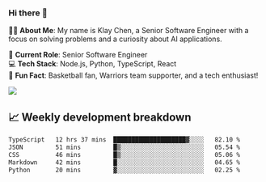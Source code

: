 ### Hi there 👋

👨‍💻 **About Me**: My name is Klay Chen, a Senior Software Engineer with a focus on solving problems and a curiosity about AI applications.

💼 **Current Role**: Senior Software Engineer  
💻 **Tech Stack**: Node.js, Python, TypeScript, React  
🏀 **Fun Fact**: Basketball fan, Warriors team supporter, and a tech enthusiast!

<img align="center" src="https://github-readme-stats.vercel.app/api?username=nameczz&show_icons=true&hide_title=true&theme=dracula" />

## 📈 Weekly development breakdown

<!--START_SECTION:waka-->

```txt
TypeScript   12 hrs 37 mins  ████████████████████▓░░░░   82.10 %
JSON         51 mins         █▒░░░░░░░░░░░░░░░░░░░░░░░   05.54 %
CSS          46 mins         █▒░░░░░░░░░░░░░░░░░░░░░░░   05.06 %
Markdown     42 mins         █░░░░░░░░░░░░░░░░░░░░░░░░   04.65 %
Python       20 mins         ▓░░░░░░░░░░░░░░░░░░░░░░░░   02.25 %
```

<!--END_SECTION:waka-->
